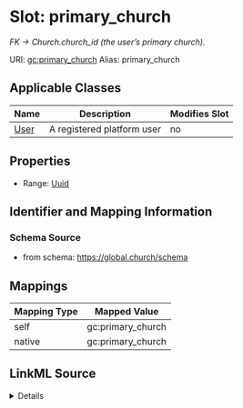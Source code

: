 

# Slot: primary_church 


_FK → Church.church_id (the user’s primary church)._





URI: [gc:primary_church](https://global.church/schema/primary_church)
Alias: primary_church

<!-- no inheritance hierarchy -->





## Applicable Classes

| Name | Description | Modifies Slot |
| --- | --- | --- |
| [User](User.md) | A registered platform user |  no  |






## Properties

* Range: [Uuid](Uuid.md)




## Identifier and Mapping Information






### Schema Source


* from schema: https://global.church/schema




## Mappings

| Mapping Type | Mapped Value |
| ---  | ---  |
| self | gc:primary_church |
| native | gc:primary_church |




## LinkML Source

<details>
```yaml
name: primary_church
description: FK → Church.church_id (the user’s primary church).
in_subset:
- internal
from_schema: https://global.church/schema
rank: 1000
alias: primary_church
domain_of:
- User
range: uuid

```
</details>